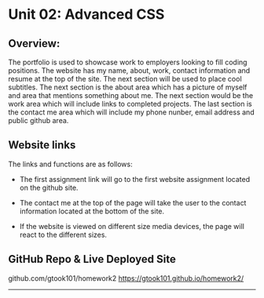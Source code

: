 # Unit 02: Advanced CSS

## Overview:

The portfolio is used to showcase work to employers looking to fill coding positions. The website has my name, about, work, contact information and resume at the top of the site. The next section will be used to place cool subtitles. The next section is the about area which has a picture of myself and area that mentions something about me. The next section would be the work area which will include links to completed projects. The last section is the contact me area which will include my phone nunber, email address and public github area. 

## Website links

The links and functions are as follows:

* The first assignment link will go to the first website assignment located on the github site.

* The contact me at the top of the page will take the user to the contact information located at the bottom of the site. 

* If the website is viewed on different size media devices, the page will react to the different sizes.

## GitHub Repo & Live Deployed Site

github.com/gtook101/homework2
https://gtook101.github.io/homework2/

---
